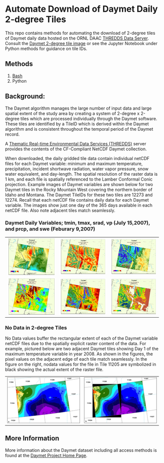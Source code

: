 # Automate Download of Daymet Daily 2-degree Tiles
This repo contains methods for automating the download of 2-degree tiles of Daymet daily data hosted on the ORNL DAAC [THREDDS Data Server](https://thredds.daac.ornl.gov/thredds/catalog/ornldaac/1840/tiles/catalog.html).  Consult the [Daymet 2-degree tile image](https://daymet.ornl.gov/static/graphics/TilesV4_Daymet.png) or see the Jupyter Notebook under Python methods for guidance on tile IDs.  

## Methods
1. [Bash](./Bash/README.md) 
2. Python 

## Background:

The Daymet algorithm manages the large number of input data and large spatial extent of the study area by creating a system of 2-degree x 2-degree tiles which are processed individually through the Daymet software. These tiles are identified by a TileID which is derived within the Daymet algorithm and is consistent throughout the temporal period of the Daymet record. 

A [Thematic Real-time Environmental Data Services (THREDDS)](https://thredds.daac.ornl.gov/thredds/catalogs/ornldaac/Regional_and_Global_Data/DAYMET_COLLECTIONS/DAYMET_COLLECTIONS.html) server provides the contents of the CF-Compliant NetCDF Daymet collection.

When downloaded, the daily gridded tile data contain individual netCDF files for each Daymet variable: minimum and maximum temperature, precipitation, incident shortwave radiation, water vapor pressure, snow water equivalent, and day-length. The spatial resolution of the raster data is 1 km, and each file is spatially referenced to the Lamber Conformal Conic projection. Example images of Daymet variables are shown below for two Daymet tiles in the Rocky Mountain West covering the northern border of Idaho and Montana. The Daymet TileIDs for these two tiles are 12273 and 12274. Recall that each netCDF file contains daily data for each Daymet variable. The images show just one day of the 365 days available in each netCDF file. Also note adjacent tiles match seamlessly.

### Daymet Daily Variables; tmin, tmax, srad, vp (July 15,2007), and prcp, and swe (Feburary 9,2007)

| | | |
|:-------------------------:|:-------------------------:|:-------------------------:|
|![ ](./graphics/Tiles12273_12274_for_web_Tmin_Thumb.jpg)|![ ](./graphics/Tiles12273_12274_for_web_Tmax_Thumb.jpg)|![ ](./graphics/Tiles12273_12274_for_web_Srad_Thumb.jpg)|
|![ ](./graphics/Tiles12273_12274_for_web_VP_Pa_Thumb.jpg)|![ ](./graphics/Tiles12273_12274_for_web_Prcp_Thumb.jpg)| ![ ](./graphics/Tiles12273_12274_for_web_Swe_Thumb.jpg)|

### No Data in 2-degree Tiles

No Data values buffer the rectangular extent of each of the Daymet variable netCDF files due to the spatially explicit raster content of the data. For example, pictured below are two adjacent Daymet tiles showing Day 1 of the maximum temperature variable in year 2008. As shown in the figures, the pixel values on the adjacent edge of each tile match seamlessly. In the figure on the right, nodata values for the file in Tile 11205 are symbolized in black showing the actual extent of the raster file.

|||
|:-------------------------:|:-------------------------:|
|![](./graphics/NoData_AdjacentTiles_400_a.png)|![](./graphics/NoData_AdjacentTiles_400_b.png)|

## More Information

More information about the Daymet dataset including all access methods is found at the [Daymet Project Home Page](https://daymet.ornl.gov/).